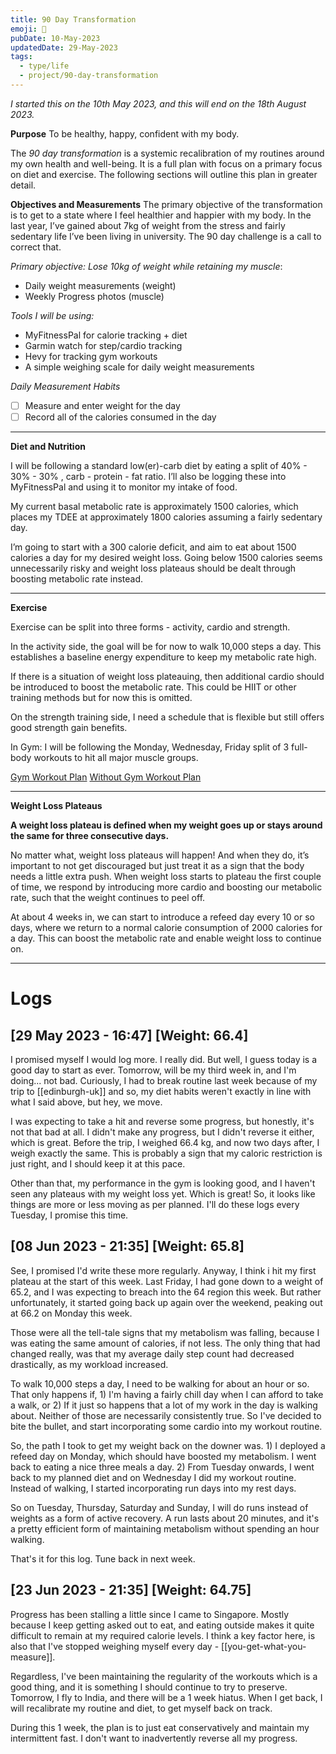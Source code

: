 ```yaml
---
title: 90 Day Transformation
emoji: 🦾
pubDate: 10-May-2023
updatedDate: 29-May-2023
tags:
  - type/life
  - project/90-day-transformation
---
```


_I started this on the 10th May 2023, and this will end on the 18th August 2023._

**Purpose**
To be healthy, happy, confident with my body.

The _90 day transformation_ is a systemic recalibration of my routines around my own health and well-being. It is a full plan with focus on a primary focus on diet and exercise. The following sections will outline this plan in greater detail.

**Objectives and Measurements** The primary objective of the transformation is to get to a state where I feel healthier and happier with my body. In the last year, I’ve gained about 7kg of weight from the stress and fairly sedentary life I’ve been living in university. The 90 day challenge is a call to correct that.

_Primary objective: Lose 10kg of weight while retaining my muscle_:

-   Daily weight measurements (weight)
-   Weekly Progress photos (muscle)

_Tools I will be using:_

-   MyFitnessPal for calorie tracking + diet
-   Garmin watch for step/cardio tracking
-   Hevy for tracking gym workouts
-   A simple weighing scale for daily weight measurements

_Daily Measurement Habits_

-   [ ] Measure and enter weight for the day
-   [ ] Record all of the calories consumed in the day

---

**Diet and Nutrition**

I will be following a standard low(er)-carb diet by eating a split of 40% - 30% - 30% , carb - protein - fat ratio. I’ll also be logging these into MyFitnessPal and using it to monitor my intake of food.

My current basal metabolic rate is approximately 1500 calories, which places my TDEE at approximately 1800 calories assuming a fairly sedentary day.

I’m going to start with a 300 calorie deficit, and aim to eat about 1500 calories a day for my desired weight loss. Going below 1500 calories seems unnecessarily risky and weight loss plateaus should be dealt through boosting metabolic rate instead.

---

**Exercise**

Exercise can be split into three forms - activity, cardio and strength.

In the activity side, the goal will be for now to walk 10,000 steps a day. This establishes a baseline energy expenditure to keep my metabolic rate high.

If there is a situation of weight loss plateauing, then additional cardio should be introduced to boost the metabolic rate. This could be HIIT or other training methods but for now this is omitted.

On the strength training side, I need a schedule that is flexible but still offers good strength gain benefits.

In Gym: I will be following the Monday, Wednesday, Friday split of 3 full-body workouts to hit all major muscle groups.

[Gym Workout Plan](https://www.setforset.com/blogs/news/full-body-workout-plan)
[Without Gym Workout Plan](https://www.youtube.com/watch?v=39ICFtMArJQ)

---

**Weight Loss Plateaus**

**A weight loss plateau is defined when my weight goes up or stays around the same for three consecutive days.**

No matter what, weight loss plateaus will happen! And when they do, it’s important to not get discouraged but just treat it as a sign that the body needs a little extra push. When weight loss starts to plateau the first couple of time, we respond by introducing more cardio and boosting our metabolic rate, such that the weight continues to peel off.

At about 4 weeks in, we can start to introduce a refeed day every 10 or so days, where we return to a normal calorie consumption of 2000 calories for a day. This can boost the metabolic rate and enable weight loss to continue on.

---

# Logs

## \[29 May 2023  - 16:47\] \[Weight: 66.4\]

I promised myself I would log more. I really did. But well, I guess today is a good day to start as ever. Tomorrow, will be my third week in, and I'm doing... not bad. Curiously, I had to break routine last week because of my trip to [[edinburgh-uk]] and so, my diet habits weren't exactly in line with what I said above, but hey, we move.

I was expecting to take a hit and reverse some progress, but honestly, it's not that bad at all. I didn't make any progress, but I didn't reverse it either, which is great. Before the trip, I weighed 66.4 kg, and now two days after, I weigh exactly the same. This is probably a sign that my caloric restriction is just right, and I should keep it at this pace.

Other than that, my performance in the gym is looking good, and I haven't seen any plateaus with my weight loss yet. Which is great! So, it looks like things are more or less moving as per planned. I'll do these logs every Tuesday, I promise this time.

## \[08 Jun 2023  - 21:35\] \[Weight: 65.8\]

See, I promised I'd write these more regularly. Anyway, I think i hit my first plateau at the start of this week. Last Friday, I had gone down to a weight of 65.2, and I was expecting to breach into the 64 region this week. But rather unfortunately, it started going back up again over the weekend, peaking out at 66.2 on Monday this week.

Those were all the tell-tale signs that my metabolism was falling, because I was eating the same amount of calories, if not less. The only thing that had changed really, was that my average daily step count had decreased drastically, as my workload increased.

To walk 10,000 steps a day, I need to be walking for about an hour or so. That only happens if, 1) I'm having a fairly chill day when I can afford to take a walk, or 2) If it just so happens that a lot of my work in the day is walking about. Neither of those are necessarily consistently true. So I've decided to bite the bullet, and start incorporating some cardio into my workout routine.

So, the path I took to get my weight back on the downer was. 1) I deployed a refeed day on Monday, which should have boosted my metabolism. I went back to eating a nice three meals a day. 2) From Tuesday onwards, I went back to my planned diet and on Wednesday I did my workout routine. Instead of walking, I started incorporating run days into my rest days.

So on Tuesday, Thursday, Saturday and Sunday, I will do runs instead of weights as a form of active recovery. A run lasts about 20 minutes, and it's a pretty efficient form of maintaining metabolism without spending an hour walking.

That's it for this log. Tune back in next week.

## \[23 Jun 2023  - 21:35\] \[Weight: 64.75\]

Progress has been stalling a little since I came to Singapore. Mostly because I keep getting asked out to eat, and eating outside makes it quite difficult to remain at my required calorie levels. I think a key factor here, is also that I've stopped weighing myself every day - [[you-get-what-you-measure]]. 

Regardless, I've been maintaining the regularity of the workouts which is a good thing, and it is something I should continue to try to preserve. Tomorrow, I fly to India, and there will be a 1 week hiatus. When I get back, I will recalibrate my routine and diet, to get myself back on track.

During this 1 week, the plan is to just eat conservatively and maintain my intermittent fast. I don't want to inadvertently reverse all my progress.